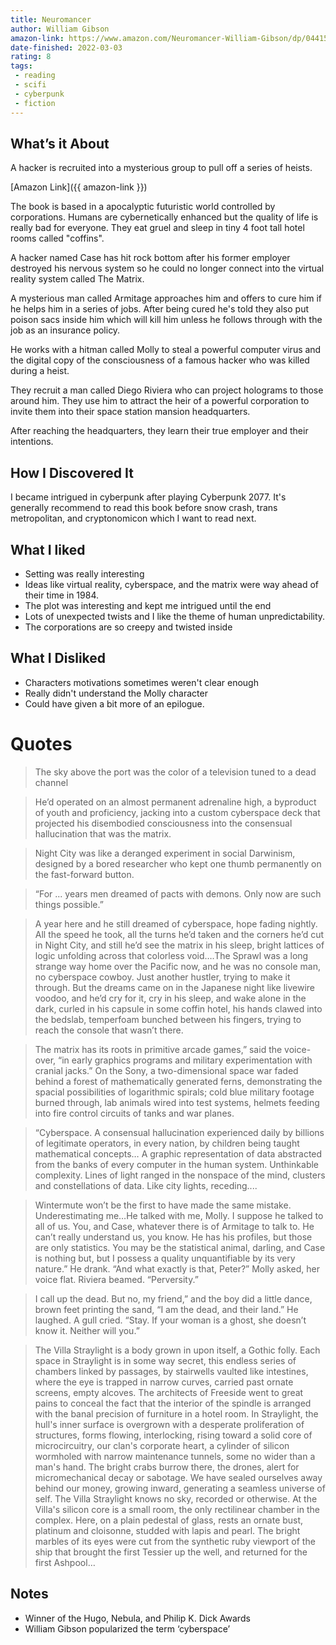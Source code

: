 ```yaml
---
title: Neuromancer
author: William Gibson
amazon-link: https://www.amazon.com/Neuromancer-William-Gibson/dp/0441569595?&_encoding=UTF8&tag=bsunter-20&linkCode=ur2&linkId=da9b75b030cab68eb335a9b8b0e7ce3b&camp=1789&creative=9325
date-finished: 2022-03-03
rating: 8
tags:
 - reading
 - scifi
 - cyberpunk
 - fiction
---
```


## What’s it About
A hacker is recruited into a mysterious group to pull off a series of heists. 

[Amazon Link]({{ amazon-link }})

The book is based in a apocalyptic futuristic world controlled by corporations. Humans are cybernetically enhanced but the quality of life is really bad for everyone. They eat gruel and sleep in tiny 4 foot tall hotel rooms called "coffins". 

A hacker named Case has hit rock bottom after his former employer destroyed his nervous system so he could no longer connect into the virtual reality system called The Matrix. 

A mysterious man called Armitage approaches him and offers to cure him if he helps him in a series of jobs. After being cured he's told they also put poison sacs inside him which will kill him unless he follows through with the job as an insurance policy. 

He works with a hitman called Molly to steal a powerful computer virus and the digital copy of the consciousness of a famous hacker who was killed during a heist. 

They recruit a man called Diego Riviera who can project holograms to those around him. They use him to attract the heir of a powerful corporation to invite them into their space station mansion headquarters. 

After reaching the headquarters, they learn their true employer and their intentions. 

## How I Discovered It
I became intrigued in cyberpunk after playing Cyberpunk 2077. It's generally recommend to read this book before snow crash, trans metropolitan, and cryptonomicon which I want to read next. 

## What I liked
- Setting was really interesting
- Ideas like virtual reality, cyberspace, and the matrix were way ahead of their time in 1984. 
- The plot was interesting and kept me intrigued until the end
- Lots of unexpected twists and I like the theme of human unpredictability. 
- The corporations are so creepy and twisted inside
## What I Disliked
- Characters motivations sometimes weren't clear enough
- Really didn't understand the Molly character
- Could have given a bit more of an epilogue. 
# Quotes
> The sky above the port was the color of a television tuned to a dead channel

> He’d operated on an almost permanent adrenaline high, a byproduct of youth and proficiency, jacking into a custom cyberspace deck that projected his disembodied consciousness into the consensual hallucination that was the matrix.

> Night City was like a deranged experiment in social Darwinism, designed by a bored researcher who kept one thumb permanently on the fast-forward button.


> “For ... years men dreamed of pacts with demons. Only now are such things possible.”

> A year here and he still dreamed of cyberspace, hope fading nightly. All the speed he took, all the turns he’d taken and the corners he’d cut in Night City, and still he’d see the matrix in his sleep, bright lattices of logic unfolding across that colorless void….The Sprawl was a long strange way home over the Pacific now, and he was no console man, no cyberspace cowboy. Just another hustler, trying to make it through. But the dreams came on in the Japanese night like livewire voodoo, and he’d cry for it, cry in his sleep, and wake alone in the dark, curled in his capsule in some coffin hotel, his hands clawed into the bedslab, temperfoam bunched between his fingers, trying to reach the console that wasn’t there.

> The matrix has its roots in primitive arcade games,” said the voice-over, “in early graphics programs and military experimentation with cranial jacks.” On the Sony, a two-dimensional space war faded behind a forest of mathematically generated ferns, demonstrating the spacial possibilities of logarithmic spirals; cold blue military footage burned through, lab animals wired into test systems, helmets feeding into fire control circuits of tanks and war planes. 

> “Cyberspace. A consensual hallucination experienced daily by billions of legitimate operators, in every nation, by children being taught mathematical concepts… A graphic representation of data abstracted from the banks of every computer in the human system. Unthinkable complexity. Lines of light ranged in the nonspace of the mind, clusters and constellations of data. Like city lights, receding....

>Wintermute won’t be the first to have made the same mistake. Underestimating me…He talked with me, Molly. I suppose he talked to all of us. You, and Case, whatever there is of Armitage to talk to. He can’t really understand us, you know. He has his profiles, but those are only statistics. You may be the statistical animal, darling, and Case is nothing but, but I possess a quality unquantifiable by its very nature.” He drank. “And what exactly is that, Peter?” Molly asked, her voice flat. Riviera beamed. “Perversity.”

> I call up the dead. But no, my friend,” and the boy did a little dance, brown feet printing the sand, “I am the dead, and their land.” He laughed. A gull cried. “Stay. If your woman is a ghost, she doesn’t know it. Neither will you.”

> The Villa Straylight is a body grown in upon itself, a Gothic folly. Each space in Straylight is in some way secret, this endless series of chambers linked by passages, by stairwells vaulted like intestines, where the eye is trapped in narrow curves, carried past ornate screens, empty alcoves. The architects of Freeside went to great pains to conceal the fact that the interior of the spindle is arranged with the banal precision of furniture in a hotel room. In Straylight, the hull's inner surface is overgrown with a desperate proliferation of structures, forms flowing, interlocking, rising toward a solid core of microcircuitry, our clan's corporate heart, a cylinder of silicon wormholed with narrow maintenance tunnels, some no wider than a man's hand. The bright crabs burrow there, the drones, alert for micromechanical decay or sabotage.
We have sealed ourselves away behind our money, growing inward, generating a seamless universe of self. The Villa Straylight knows no sky, recorded or otherwise. At the Villa's silicon core is a small room, the only rectilinear chamber in the complex. Here, on a plain pedestal of glass, rests an ornate bust, platinum and cloisonne, studded with lapis and pearl. The bright marbles of its eyes were cut from the synthetic ruby viewport of the ship that brought the first Tessier up the well, and returned for the first Ashpool…

## Notes
- Winner of the Hugo, Nebula, and Philip K. Dick Awards
- William Gibson popularized the term ‘cyberspace’
